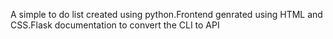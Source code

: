 A simple to do list created using python.Frontend genrated using HTML and CSS.Flask documentation to convert the CLI to API
